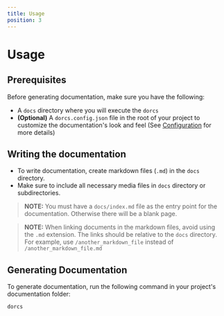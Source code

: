 ```yaml
---
title: Usage
position: 3
---
```


# Usage

## Prerequisites

Before generating documentation, make sure you have the following:

- A `docs` directory where you will execute the `dorcs` 
- **(Optional)** A `dorcs.config.json` file in the root of your project to customize the documentation's look and feel (See [Configuration](./04_configuration) for more details)

## Writing the documentation

- To write documentation, create markdown files (`.md`) in the `docs` directory. 
- Make sure to include all necessary media files in `docs` directory or subdirectories.

> **NOTE:** You must have a `docs/index.md` file as the entry point for the documentation. Otherwise there will be a blank page.

> **NOTE:** When linking documents in the markdown files, avoid using the `.md` extension. The links should be relative to the `docs` directory. For example, use `/another_markdown_file` instead of `/another_markdown_file.md`

## Generating Documentation
To generate documentation, run the following command in your project's documentation folder:

```bash
dorcs
```
